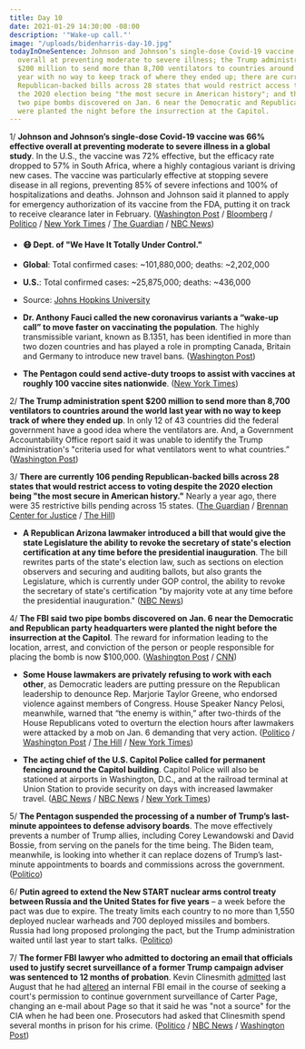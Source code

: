 ```yaml
---
title: Day 10
date: 2021-01-29 14:30:00 -08:00
description: '"Wake-up call."'
image: "/uploads/bidenharris-day-10.jpg"
todayInOneSentence: Johnson and Johnson’s single-dose Covid-19 vaccine was 66% effective
  overall at preventing moderate to severe illness; the Trump administration spent
  $200 million to send more than 8,700 ventilators to countries around the world last
  year with no way to keep track of where they ended up; there are currently 106 pending
  Republican-backed bills across 28 states that would restrict access to voting despite
  the 2020 election being "the most secure in American history"; and the FBI said
  two pipe bombs discovered on Jan. 6 near the Democratic and Republican party headquarters
  were planted the night before the insurrection at the Capitol.
---
```


1/ **Johnson and Johnson’s single-dose Covid-19 vaccine was 66% effective overall at preventing moderate to severe illness in a global study**. In the U.S., the vaccine was 72% effective, but the efficacy rate dropped to 57% in South Africa, where a highly contagious variant is driving new cases. The vaccine was particularly effective at stopping severe disease in all regions, preventing 85% of severe infections and 100% of hospitalizations and deaths. Johnson and Johnson said it planned to apply for emergency authorization of its vaccine from the FDA, putting it on track to receive clearance later in February. ([Washington Post](https://www.washingtonpost.com/health/2021/01/29/covid-vaccine-johnson-and-johnson/) / [Bloomberg](https://www.bloomberg.com/news/articles/2021-01-29/j-j-single-dose-vaccine-provides-strong-shield-against-covid-19?sref=MIBMEEoj) / [Politico](https://www.politico.com/news/2021/01/29/johnson-and-johnson-vaccine-efficacy-coronavirus-463732) / [New York Times](https://www.nytimes.com/2021/01/29/health/covid-vaccine-johnson-and-johnson-variants.html) / [The Guardian](https://www.theguardian.com/world/2021/jan/29/janssen-one-dose-vaccine-shown-to-work-against-covid) / [NBC News](https://www.nbcnews.com/health/health-news/j-j-vaccine-effective-against-covid-though-weaker-against-south-n1255400))

* #### 😷 Dept. of "We Have It Totally Under Control."

* **Global**: Total confirmed cases: \~101,880,000; deaths: \~2,202,000

* **U.S.**: Total confirmed cases: \~25,875,000; deaths: \~436,000

* Source: [Johns Hopkins University](https://coronavirus.jhu.edu/map.html)

* **Dr. Anthony Fauci called the new coronavirus variants a “wake-up call” to move faster on vaccinating the population**. The highly transmissible variant, known as B.1351, has been identified in more than two dozen countries and has played a role in prompting Canada, Britain and Germany to introduce new travel bans. ([Washington Post](https://www.washingtonpost.com/nation/2021/01/29/covid-coronavirus-updates/))

* **The Pentagon could send active-duty troops to assist with vaccines at roughly 100 vaccine sites nationwide**. ([New York Times](https://www.nytimes.com/2021/01/28/us/politics/coronavirus-fema-pentagon-vaccines.html))

2/ **The Trump administration spent $200 million to send more than 8,700 ventilators to countries around the world last year with no way to keep track of where they ended up**. In only 12 of 43 countries did the federal government have a good idea where the ventilators are. And, a Government Accountability Office report said it was unable to identify the Trump administration's "criteria used for what ventilators went to what countries.” ([Washington Post](https://www.washingtonpost.com/national-security/2021/01/29/usaid-trump-ventilators-watchdog/))

3/ **There are currently 106 pending Republican-backed bills across 28 states that would restrict access to voting despite the 2020 election being "the most secure in American history."** Nearly a year ago, there were 35 restrictive bills pending across 15 states. ([The Guardian](https://www.theguardian.com/us-news/2021/jan/28/republicans-considering-100-bills-restrict-voting-rights) / [Brennan Center for Justice](https://www.brennancenter.org/our-work/research-reports/voting-laws-roundup-2021) / [The Hill](https://thehill.com/homenews/state-watch/536195-georgia-state-republican-introduces-bill-requiring-two-copies-of-id-to))

* **A Republican Arizona lawmaker introduced a bill that would give the state Legislature the ability to revoke the secretary of state's election certification at any time before the presidential inauguration**. The bill rewrites parts of the state's election law, such as sections on election observers and securing and auditing ballots, but also grants the Legislature, which is currently under GOP control, the ability to revoke the secretary of state's certification "by majority vote at any time before the presidential inauguration." ([NBC News](https://www.nbcnews.com/politics/politics-news/arizona-gop-lawmaker-introduces-bill-give-legislature-power-toss-out-n1256097))

4/ **The FBI said two pipe bombs discovered on Jan. 6 near the Democratic and Republican party headquarters were planted the night before the insurrection at the Capitol**. The reward for information leading to the location, arrest, and conviction of the person or people responsible for placing the bomb is now $100,000. ([Washington Post](https://www.washingtonpost.com/investigations/2021/01/29/pipe-bomb-suspect-video/) / [CNN](https://www.cnn.com/2021/01/29/politics/washington-pipe-bombs-dnc-rnc/))

* **Some House lawmakers are privately refusing to work with each other**, as Democratic leaders are putting pressure on the Republican leadership to denounce Rep. Marjorie Taylor Greene, who endorsed violence against members of Congress. House Speaker Nancy Pelosi, meanwhile, warned that “the enemy is within,” after two-thirds of the House Republicans voted to overturn the election hours after lawmakers were attacked by a mob on Jan. 6 demanding that very action. ([Politico](https://www.politico.com/news/2021/01/29/congress-frustrations-capitol-riot-463619) / [Washington Post](https://www.washingtonpost.com/politics/hostility-between-congressional-republicans-and-democrats-reaches-new-lows-amid-growing-fears-of-violence/2021/01/28/28c8cde8-61a5-11eb-afbe-9a11a127d146_story.html) / [The Hill](https://thehill.com/homenews/administration/536410-the-memo-center-right-republicans-fear-party-headed-for-disaster?rl=1) / [New York Times](https://www.nytimes.com/2021/01/29/us/republicans-trump-capitol-riot.html))

* **The acting chief of the U.S. Capitol Police called for permanent fencing around the Capitol building**. Capitol Police will also be stationed at airports in Washington, D.C., and at the railroad terminal at Union Station to provide security on days with increased lawmaker travel. ([ABC News](https://abcnews.go.com/Politics/capitol-police-beef-lawmaker-travel-security-amid-domestic/story?id=75566209) / [NBC News](https://www.nbcnews.com/politics/congress/u-s-capitol-needs-permanent-fencing-around-complex-after-deadly-n1256068) / [New York Times](https://www.nytimes.com/2021/01/28/us/politics/capitol-riot-security.html))

5/ **The Pentagon suspended the processing of a number of Trump’s last-minute appointees to defense advisory boards**. The move effectively prevents a number of Trump allies, including Corey Lewandowski and David Bossie, from serving on the panels for the time being. The Biden team, meanwhile, is looking into whether it can replace dozens of Trump’s last-minute appointments to boards and commissions across the government. ([Politico](https://www.politico.com/news/2021/01/28/pentagon-suspends-trump-appointments-463601))

6/ **Putin agreed to extend the New START nuclear arms control treaty between Russia and the United States for five years** – a week before the pact was due to expire. The treaty limits each country to no more than 1,550 deployed nuclear warheads and 700 deployed missiles and bombers. Russia had long proposed prolonging the pact, but the Trump administration waited until last year to start talks. ([Politico](https://www.politico.com/news/2021/01/29/putin-russia-us-nuclear-arms-treaty-463779))

7/ **The former FBI lawyer who admitted to doctoring an email that officials used to justify secret surveillance of a former Trump campaign adviser was sentenced to 12 months of probation**. Kevin Clinesmith [admitted](https://whatthefuckjusthappenedtoday.com/2020/08/14/day-1303/) last August that he had [altered](https://whatthefuckjusthappenedtoday.com/2019/11/22/day-1037/#4-a-report-from-the-justice-departme) an internal FBI email in the course of seeking a court's permission to continue government surveillance of Carter Page, changing an e-mail about Page so that it said he was "not a source" for the CIA when he had been one. Prosecutors had asked that Clinesmith spend several months in prison for his crime. ([Politico](https://www.politico.com/news/2021/01/29/fbi-lawyer-trump-russia-probe-email-463750) / [NBC News](https://www.nbcnews.com/politics/justice-department/ex-fbi-lawyer-gets-probation-falsifying-carter-page-surveillance-application-n1256179) / [Washington Post](https://www.washingtonpost.com/national-security/kevin-clinesmith-fbi-john-durham/2021/01/28/b06e061c-618e-11eb-afbe-9a11a127d146_story.html))